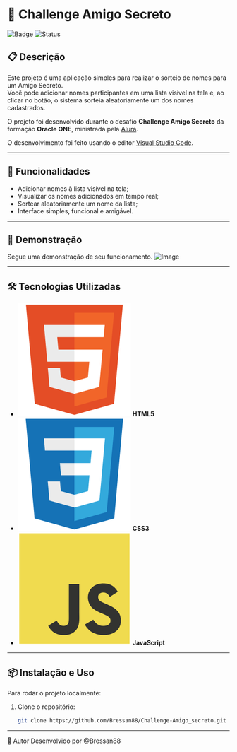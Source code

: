 # 🎁 Challenge Amigo Secreto

![Badge](https://img.shields.io/badge/Desafio--ONE--Alura-brightgreen)
![Status](https://img.shields.io/badge/status-finalizado-brightgreen)  

## 📋 Descrição

Este projeto é uma aplicação simples para realizar o sorteio de nomes para um Amigo Secreto.  
Você pode adicionar nomes participantes em uma lista visível na tela e, ao clicar no botão, o sistema sorteia aleatoriamente um dos nomes cadastrados.

O projeto foi desenvolvido durante o desafio **Challenge Amigo Secreto** da formação **Oracle ONE**, ministrada pela [Alura](https://www.alura.com.br).

O desenvolvimento foi feito usando o editor [Visual Studio Code](https://code.visualstudio.com/).

---

## 🚀 Funcionalidades

- Adicionar nomes à lista visível na tela;
- Visualizar os nomes adicionados em tempo real;
- Sortear aleatoriamente um nome da lista;
- Interface simples, funcional e amigável.

---

## 🎥 Demonstração

Segue uma demonstração de seu funcionamento.
![Image](https://github.com/user-attachments/assets/c22e85bc-0559-4c83-b8b8-32cb3bd908cc)

---

## 🛠️ Tecnologias Utilizadas

- ![HTML5](https://raw.githubusercontent.com/devicons/devicon/master/icons/html5/html5-original.svg) **HTML5**
- ![CSS3](https://raw.githubusercontent.com/devicons/devicon/master/icons/css3/css3-original.svg) **CSS3**
- ![JavaScript](https://raw.githubusercontent.com/devicons/devicon/master/icons/javascript/javascript-original.svg) **JavaScript**

---

## 📦 Instalação e Uso

Para rodar o projeto localmente:

1. Clone o repositório:
   ```bash
   git clone https://github.com/Bressan88/Challenge-Amigo_secreto.git
   ```
---

👤 Autor
Desenvolvido por @Bressan88

